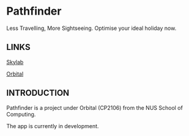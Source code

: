 # Pathfinder
Less Travelling, More Sightseeing. Optimise your ideal holiday now.


LINKS
------------
[Skylab](http://nusskylab-dev.comp.nus.edu.sg/)

[Orbital](https://orbital.comp.nus.edu.sg/)

INTRODUCTION
------------
Pathfinder is a project under Orbital (CP2106) from the NUS School of Computing.

The app is currently in development.
